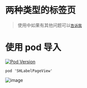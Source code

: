 
# 两种类型的标签页

> 使用中如果有其他问题可以[`告诉我`](https://github.com/CCSH/SHLabelPageView/issues/new)

# 使用 pod 导入
[![Pod Version](http://img.shields.io/cocoapods/v/SHLabelPageView.svg?style=flat)](http://cocoadocs.org/docsets/SHLabelPageView/)
```
pod 'SHLabelPageView'
```

![image](https://github.com/CCSH/SHLabelPageView/blob/master/QQ20180711-154752-HD.gif)
